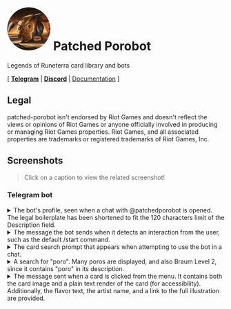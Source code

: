 # ![](icon.png) Patched Porobot

Legends of Runeterra card library and bots

\[ **[Telegram]** | **[Discord]** | [Documentation] \]

[Telegram]: https://t.me/patchedporobot
[Discord]: https://discord.com/api/oauth2/authorize?client_id=1071989978743193672&scope=applications.commands
[Documentation]: https://docs.rs/crate/patched_porobot/latest

## Legal

patched-porobot isn't endorsed by Riot Games and doesn't reflect the views or opinions of Riot Games or anyone officially involved in producing or managing Riot Games properties. Riot Games, and all associated properties are trademarks or registered trademarks of Riot Games, Inc.

## Screenshots

> Click on a caption to view the related screenshot!

### Telegram bot

<details>
<summary>The bot's profile, seen when a chat with @patchedporobot is opened. The legal boilerplate has been shortened to fit the 120 characters limit of the Description field.</summary>

![](media/td-profile.png)

</details>

<details>
<summary>The message the bot sends when it detects an interaction from the user, such as the default /start command.</summary>

![](media/td-start.png)

</details>

<details>
<summary>The card search prompt that appears when attempting to use the bot in a chat.</summary>

![](media/td-prompt.png)

</details>

<details>
<summary>A search for "poro". Many poros are displayed, and also Braum Level 2, since it contains "poro" in its description.</summary>

![](media/td-poro.png)

</details>

<details>
<summary>The message sent when a card is clicked from the menu. It contains both the card image and a plain text render of the card (for accessibility). Additionally, the flavor text, the artist name, and a link to the full illustration are provided.</summary>

![](media/td-message.png)

</details>
